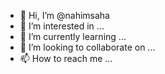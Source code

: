 - 👋 Hi, I’m @nahimsaha
- 👀 I’m interested in ...
- 🌱 I’m currently learning ...
- 💞️ I’m looking to collaborate on ...
- 📫 How to reach me ...

<!---
nahimsaha/nahimsaha is a ✨ special ✨ repository because its `README.md` (this file) appears on your GitHub profile.
You can click the Preview link to take a look at your changes.
--->
